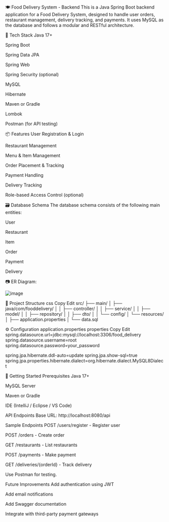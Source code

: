 
🍽️ Food Delivery System - Backend
This is a Java Spring Boot backend application for a Food Delivery System, designed to handle user orders, restaurant management, delivery tracking, and payments. It uses MySQL as the database and follows a modular and RESTful architecture.


🧰 Tech Stack
Java 17+

Spring Boot

Spring Data JPA

Spring Web

Spring Security (optional)

MySQL

Hibernate

Maven or Gradle

Lombok

Postman (for API testing)




📦 Features
User Registration & Login

Restaurant Management

Menu & Item Management

Order Placement & Tracking

Payment Handling

Delivery Tracking

Role-based Access Control (optional)



🗃️ Database Schema
The database schema consists of the following main entities:

User

Restaurant

Item

Order

Payment

Delivery

📷 ER Diagram:

![image](https://github.com/user-attachments/assets/8d55ec67-99ae-4792-b1c1-4c91233ed182)

📁 Project Structure
css
Copy
Edit
src/
├── main/
│   ├── java/com/fooddelivery/
│   │   ├── controller/
│   │   ├── service/
│   │   ├── model/
│   │   ├── repository/
│   │   ├── dto/
│   │   └── config/
│   └── resources/
│       ├── application.properties
│       └── data.sql




⚙️ Configuration
application.properties
properties
Copy
Edit
spring.datasource.url=jdbc:mysql://localhost:3306/food_delivery
spring.datasource.username=root
spring.datasource.password=your_password

spring.jpa.hibernate.ddl-auto=update
spring.jpa.show-sql=true
spring.jpa.properties.hibernate.dialect=org.hibernate.dialect.MySQL8Dialect



🚀 Getting Started
Prerequisites
Java 17+

MySQL Server

Maven or Gradle

IDE (IntelliJ / Eclipse / VS Code)



API Endpoints
Base URL: http://localhost:8080/api

Sample Endpoints
POST /users/register - Register user

POST /orders - Create order

GET /restaurants - List restaurants

POST /payments - Make payment

GET /deliveries/{orderId} - Track delivery

Use Postman for testing.



Future Improvements
Add authentication using JWT

Add email notifications

Add Swagger documentation

Integrate with third-party payment gateways


